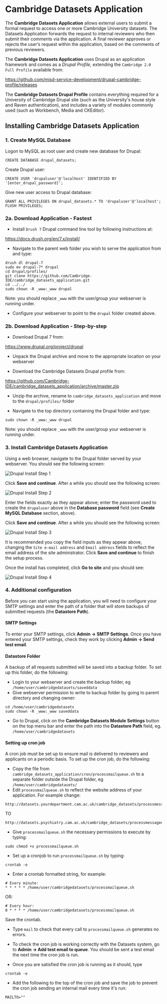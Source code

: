 
# Cambridge Datasets Application

The <b>Cambridge Datasets Application</b> allows external users to submit a formal request to access one or more Cambridge University datasets. The Datasets Application forwards the request to internal reviewers who then submit their comments via the application. A final reviewer approves or rejects the user’s request within the application, based on the comments of previous reviewers. 

The <b>Cambridge Datasets Application</b> uses Drupal as an application framework and comes as a <i>Drupal Profile</i>, extending the `Cambridge 2.0 Full Profile` available from: 

https://github.com/misd-service-development/drupal-cambridge-profile/releases

The <b>Cambridge Datasets Drupal Profile</b> contains everything required for a University of Cambridge Drupal site (such as the University's house style and Raven authentication), and includes a variety of modules commonly used (such as Workbench, Media and CKEditor). 

## Installing Cambridge Datasets Application

### 1. Create MySQL Database
Logon to MySQL as root user and create new database for Drupal:

```
CREATE DATABASE drupal_datasets;
```

Create Drupal user:

```
CREATE USER 'drupaluser'@'localhost' IDENTIFIED BY '[enter_drupal_password]';
```

Give new user access to Drupal database:
```
GRANT ALL PRIVILEGES ON drupal_datasets.* TO 'drupaluser'@'localhost';
FLUSH PRIVILEGES;
```

### 2a. Download Application - Fastest
- Install `Drush 7` Drupal command line tool by following instructions at:

https://docs.drush.org/en/7.x/install/

- Navigate to the parent web folder you wish to serve the application from and type:
```
drush dl drupal-7
sudo mv drupal-7* drupal
cd drupal/profiles/
git clone https://github.com/Cambridge-IDE/cambridge_datasets_application.git
cd ../../
sudo chown -R _www:_www drupal
```
Note: you should replace `_www` with the user/group your webserver is running under.

- Configure your webserver to point to the `drupal` folder created above.

### 2b. Download Application - Step-by-step

- Download Drupal 7 from:

https://www.drupal.org/project/drupal

- Unpack the Drupal archive and move to the appropriate location on your webserver

- Download the Cambridge Datasets Drupal profile from: 

https://github.com/Cambridge-IDE/cambridge_datasets_application/archive/master.zip

- Unzip the archive, rename to `cambridge_datasets_application` and move to the `drupal/profiles/` folder

- Navigate to the top directory containing the Drupal folder and type:
```
sudo chown -R _www:_www drupal
```

Note: you should replace `_www` with the user/group your webserver is running under.

### 3. Install Cambridge Datasets Application
Using a web browser, navigate to the Drupal folder served by your webserver. You should see the following screen:

![Drupal Install Step 1](doc/drupal_install_1.png)

Click <b>Save and continue</b>. After a while you should see the following screen:

![Drupal Install Step 2](doc/drupal_install_2.png)

Enter the fields exactly as they appear above; enter the password used to create the `drupaluser` above in the <b>Database password</b> field (see <b>Create MySQL Database</b> section, above). 

Click <b>Save and continue</b>. After a while you should see the following screen:

![Drupal Install Step 3](doc/drupal_install_3.png)

It is recommended you copy the field inputs as they appear above, changing the `Site e-mail address` and `Email address` fields to reflect the email address of the site administrator. Click <b>Save and continue</b> to finish the setup process.

Once the install has completed, click <b>Go to site</b> and you should see:

![Drupal Install Step 4](doc/drupal_install_4.png)

### 4. Additional configuration
Before you can start using the application, you will need to configure your SMTP settings and enter the path of a folder that will store backups of submitted requests (the <b>Datastore Path</b>).

#### SMTP Settings 
To enter your SMTP settings, click <b>Admin -> SMTP Settings</b>. Once you have entered your SMTP settings, check they work by clicking <b>Admin -> Send test email</b>.

#### Datastore Folder
A backup of all requests submitted will be saved into a backup folder. To set up this folder, do the following:
- Login to your webserver and create the backup folder, eg `/home/user/cambridgedatasets/saveddata`
- Give webserver permission to write to backup folder by going to parent directory and changing owner:
```
cd /home/user/cambridgedatasets
sudo chown -R _www:_www saveddata
```
- Go to Drupal, click on the <b>Cambridge Datasets Module Settings</b> button on the top menu bar and enter the path into the <b>Datastore Path</b> field, eg. `/home/user/cambridgedatasets`

#### Setting up cron job
A cron job must be set up to ensure mail is delivered to reviewers and applicants on a periodic basis. To set up the cron job, do the following:
- Copy the file from `cambridge_datasets_application/cron/processmailqueue.sh` to a separate folder outside the Drupal folder, eg `/home/user/cambridgedatasets/`
- Edit `processmailqueue.sh` to reflect the website address of your application. For example change:
```
http://datasets.yourdepartment.cam.ac.uk/cambridge_datasets/processmessagequeue
```

TO

```
http://datasets.psychiatry.cam.ac.uk/cambridge_datasets/processmessagequeue
```

- Give `processmailqueue.sh` the necessary permissions to execute by typing:
```
sudo chmod +x processmailqueue.sh
```
- Set up a cronjob to run `processmailqueue.sh` by typing:
```
crontab -e
```
- Enter a crontab formatted string, for example:

```
# Every minute:
* * * * * /home/user/cambridgedatasets/processmailqueue.sh
```

OR:

```
# Every hour:
0 * * * * /home/user/cambridgedatasets/processmailqueue.sh
```
Save the crontab. 

- Type `mail` to check that every call to `processmailqueue.sh` generates no errors.

- To check the cron job is working correctly with the Datasets system, go to <b>Admin -> Add test email to queue</b>. You should be sent a test email the next time the cron job is run.

- Once you are satisfied the cron job is running as it should, type 
```
crontab -e
``` 

- Add the following to the top of the cron job and save the job to prevent the cron job sending an internal mail every time it's run:

```
MAILTO=""
```
